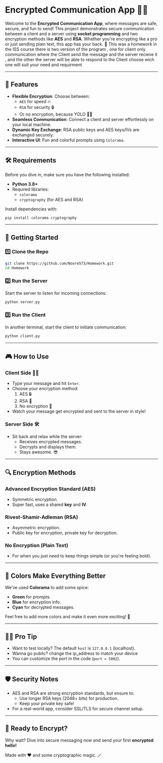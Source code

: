# Encrypted Communication App 📡🔐

Welcome to the **Encrypted Communication App**, where messages are safe, secure, and fun to send! This project demonstrates secure communication between a client and a server using **socket programming** and two encryption methods like **AES** and **RSA**. Whether you're encrypting like a pro or just sending plain text, this app has your back. 🚀
This was a homework in the ISS course
there is two version of the program , one for client only communication where the Client send the message and the server recieve it , and the other the server will be able to respond to the Client 
choose wich one will suit your need and requirment 

---

## 🎉 Features
- **Flexible Encryption**: Choose between:
  - `AES` for speed 🔥
  - `RSA` for security 🔒
  - Or no encryption, because YOLO 🤷‍♂️
- **Seamless Communication**: Connect a client and server effortlessly on your local machine.
- **Dynamic Key Exchange**: RSA public keys and AES keys/IVs are exchanged securely. 
- **Interactive UI**: Fun and colorful prompts using `Colorama`.

---

## 🛠️ Requirements
Before you dive in, make sure you have the following installed:
- **Python 3.8+**
- Required libraries:
  - `colorama`
  - `cryptography` (for AES and RSA)

Install dependencies with:
```bash
pip install colorama cryptography
```

---

## 🚀 Getting Started

### 1️⃣ Clone the Repo
```bash
git clone https://github.com/Noore573/Homework.git
cd Homework
```

### 2️⃣ Run the Server
Start the server to listen for incoming connections:
```bash
python server.py
```

### 3️⃣ Run the Client
In another terminal, start the client to initiate communication:
```bash
python client.py
```

---

## 🎮 How to Use

### **Client Side** 👨‍💻
- Type your message and hit `Enter`.
- Choose your encryption method:
  1. AES 🔒
  2. RSA 🔐
  3. No encryption 🤔
- Watch your message get encrypted and sent to the server in style!

### **Server Side** 🛠️
- Sit back and relax while the server:
  - Receives encrypted messages.
  - Decrypts and displays them.
  - Stays awesome. 😎

---

## 🔍 Encryption Methods
### Advanced Encryption Standard (AES)
- Symmetric encryption.
- Super fast, uses a shared **key** and **IV**.

### Rivest-Shamir-Adleman (RSA)
- Asymmetric encryption.
- Public key for encryption, private key for decryption.

### No Encryption (Plain Text)
- For when you just need to keep things simple (or you're feeling bold).

---

## 🌈 Colors Make Everything Better
We’ve used **Colorama** to add some spice:
- **Green** for prompts.
- **Blue** for encryption info.
- **Cyan** for decrypted messages.

Feel free to add more colors and make it even more exciting! 🎨

---

## 🧙‍♂️ Pro Tip
- Want to test locally? The default `host` is `127.0.0.1` (localhost).
- Wanna go public? change the ip_address to match your device
- You can customize the port in the code (`port = 5002`).


---

## 🛡️ Security Notes
- AES and RSA are strong encryption standards, but ensure to:
  - Use longer RSA keys (2048+ bits) for production.
  - Keep your private key safe!
- For a real-world app, consider SSL/TLS for secure channel setup.

---

## 🚀 Ready to Encrypt?
Why wait? Dive into secure messaging now and send your first **encrypted hello!**

Made with ❤️ and some cryptographic magic. 🪄